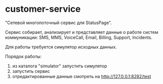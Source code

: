# customer-service
"Cетевой многопоточный сервис для StatusPage".

Сервис собирает, анализирует и представляет данные о работе систем коммуникации: SMS, MMS, VoiceCall, Email, Billing, Support, Incidents.

Для работы требуется симулятор исходных данных.

Порядок работы:
1. из каталога "simulator" запустить симулятор
2. запустить сервис
3. отредактированные данные смотреть на http://127.0.0.1:8282/test
